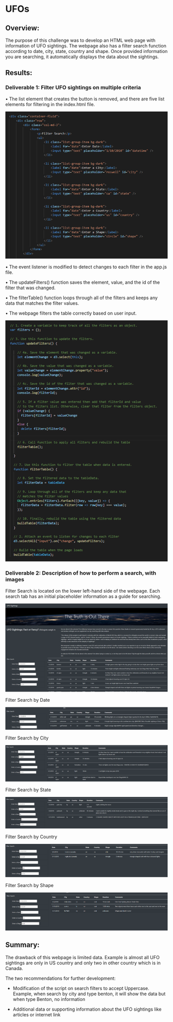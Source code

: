 # UFOs

## Overview:

The purpose of this challenge was to develop an HTML web page with information of UFO sightings. The webpage also has a filter search function according to date, city, state, country and shape.  Once provided information you are searching, it automatically displays the data about the sightings.

 
## Results:

### Deliverable 1: Filter UFO sightings on multiple criteria

•	The list element that creates the button is removed, and there are five list elements for filtering in the index.html file. 

![delive1-list_elemenet_index.png](https://github.com/OPahunang/UFOs/blob/main/resources/delive1-list_elemenet_index.png)


•	The event listener is modified to detect changes to each filter in the app.js file.

•	The updateFilters() function saves the element, value, and the id of the filter that was changed. 

•	The filterTable() function loops through all of the filters and keeps any data that matches the filter values. 

•	The webpage filters the table correctly based on user input.

![delive1-app_modification.png](https://github.com/OPahunang/UFOs/blob/main/resources/delive1-app_modification.png)



### Deliverable 2: Description of how to perform a search, with images

Filter Search is located on the lower left-hand side of the webpage. Each search tab has an initial placeholder information as a guide for searching.

![deliv2-search.png](https://github.com/OPahunang/UFOs/blob/main/resources/deliv2-search.png)


Filter Search by Date

![deliv2-filter_by_date.png](https://github.com/OPahunang/UFOs/blob/main/resources/deliv2-filter_by_date.png)


Filter Search by City

![deliv2-filter_by_city.png](https://github.com/OPahunang/UFOs/blob/main/resources/deliv2-filter_by_city.png)


Filter Search by State

![delive2-filter_by_state.png](https://github.com/OPahunang/UFOs/blob/main/resources/delive2-filter_by_state.png)


Filter Search by Country

![delive2-filter_by_country.png](https://github.com/OPahunang/UFOs/blob/main/resources/delive2-filter_by_country.png)


Filter Search by Shape

![deliv2-filter_by_shape.png](https://github.com/OPahunang/UFOs/blob/main/resources/deliv2-filter_by_shape.png)




## Summary:

The drawback of this webpage is limited data. Example is almost all UFO sightings are only in US country and only two in other country which is in Canada.  

The two recommendations for further development:

-	Modification of the script on search filters to accept Uppercase. Example, when search by city and type benton, it will show the data but when type Benton, no information

-	Additional data or supporting information about the UFO sightings like articles or internet link     
